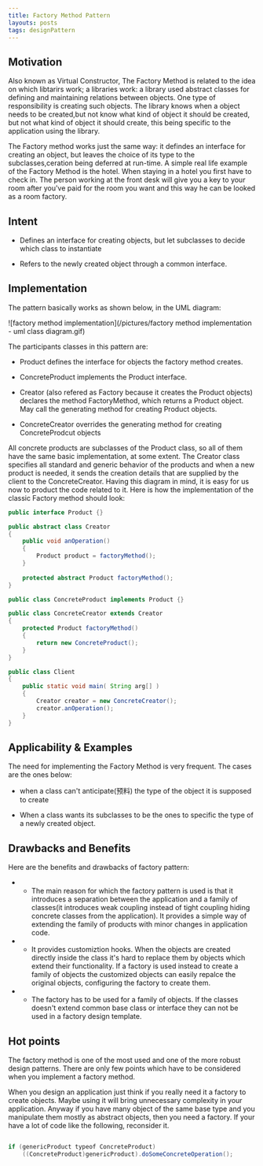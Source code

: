 ```yaml
---
title: Factory Method Pattern
layouts: posts
tags: designPattern
---
```


## Motivation

Also known as Virtual Constructor, The Factory Method is related to the idea on which libtarirs work; a libraries
work: a library used abstract classes for defining and maintaining relations between objects. One type of
responsibility is creating such objects. The library knows when a object needs to be created,but not know what
kind of object it should be created, but not what kind of object it should create, this being specific to the
application using the library.

The Factory method works just the same way: it defindes an interface for creating an object, but leaves the choice of its type to the subclasses,ceration being deferred at run-time. A simple real life example of the
Factory Method is the hotel. When staying in a hotel you first have to check in. The person working at the front desk will give you a key to your room after you've paid for the room you want and this way he can be looked as a room factory.

## Intent

* Defines an interface for creating objects, but let subclasses to decide which class to instantiate

* Refers to the newly created object through a common interface.

## Implementation

The pattern basically works as shown below, in the UML diagram:

![factory method implementation](/pictures/factory method implementation - uml class diagram.gif)

The participants classes in this pattern are:

* Product defines the interface for objects the factory method creates.

* ConcreteProduct implements the Product interface.

* Creator (also refered as Factory because it creates the Product objects) declares the method FactoryMethod,
which returns a Product object. May call the generating method for creating Product objects.

* ConcreteCreator overrides the generating method for creating ConcreteProdcut objects

All concrete products are subclasses of the Product class, so all of them have the same basic implementation,
at some extent. The Creator class specifies all standard and generic behavior of the products and when a new
product is needed, it sends the creation details that are supplied by the client to the ConcreteCreator. Having
this diagram in mind, it is easy for us now to product the code related to it. Here is how the implementation of
the classic Factory method should look:
```java
public interface Product {}

public abstract class Creator 
{
	public void anOperation() 
	{
		Product product = factoryMethod();
	}
	
	protected abstract Product factoryMethod();
}

public class ConcreteProduct implements Product {}

public class ConcreteCreator extends Creator 
{
	protected Product factoryMethod() 
	{
		return new ConcreteProduct();
	}
}

public class Client 
{
	public static void main( String arg[] ) 
	{
		Creator creator = new ConcreteCreator();
		creator.anOperation();
	}
}
```

## Applicability & Examples

The need for implementing the Factory Method is very frequent. The cases are the ones below:

* when a class can't anticipate(预料) the type of the object it is supposed to create

* When a class wants its subclasses to be the ones to specific the type of a newly created object.

## Drawbacks and Benefits

Here are the benefits and drawbacks of factory pattern:

* + The main reason for which the factory pattern is used is that it introduces a separation between the application and a family of classes(it introduces weak coupling instead of tight coupling hiding concrete classes from the application). It provides a simple way of extending the family of products with minor changes in application code.

* + It provides customiztion hooks. When the objects are created directly inside the class it's hard to replace them by objects which extend their functionality. If a factory is used instead to create a family of objects the customized objects can easily repalce the original objects, configuring the factory to create them.

* - The factory has to be used for a family of objects. If the classes doesn't extend common base class or interface they can not be used in a factory design template.

## Hot points

The factory method is one of the most used and one of the more robust design patterns. There are only few points which have to be considered when you implement a factory method.

When you design an application just think if you really need it a factory to create objects. Maybe using it will bring unnecessary complexity in your application. Anyway if you have many object of the same base type and you manipulate them mostly as abstract objects, then you need a factory. If your have a lot of code like the following, reconsider it.

```java

if (genericProduct typeof ConcreteProduct)
	((ConcreteProduct)genericProduct).doSomeConcreteOperation();
```